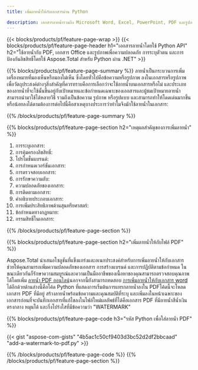 ```yaml
---
title: เพิ่มลายน้ำให้กับเอกสารผ่าน Python

description: เอกสารลายน้ำรวมถึง Microsoft Word, Excel, PowerPoint, PDF และรูปภาพผ่านแอปพลิเคชัน Python ของคุณเพิ่มลายน้ำข้อความหรือรูปภาพฟรีออนไลน์ผ่านแอพ
---
```


{{< blocks/products/pf/feature-page-wrap >}}
{{< blocks/products/pf/feature-page-header h1="เอกสารลายน้ำโดยใช้ Python API" h2="ใช้ลายน้ำกับ PDF, เอกสาร Office และรูปภาพเพื่อความปลอดภัย การระบุตัวตน และการป้องกันลิขสิทธิ์โดยใช้ Aspose.Total สำหรับ Python ผ่าน .NET" >}}

{{% blocks/products/pf/feature-page-summary %}}
ลายน้ำเป็นกระบวนการเพิ่มเครื่องหมายที่มองเห็นหรือมองไม่เห็น ซึ่งโดยทั่วไปคือข้อความหรือรูปภาพ ลงในเอกสารหรือรูปภาพเพื่อวัตถุประสงค์ต่างๆสิ่งสำคัญที่ควรทราบคือการเลือกว่าจะใช้ลายน้ำบนเอกสารหรือไม่ และประเภทของลายน้ำที่จะใช้นั้นขึ้นอยู่กับเป้าหมายและข้อกำหนดเฉพาะของเอกสารและผู้ชมเป้าหมายลายน้ำสามารถนำมาใช้ได้หลายวิธี รวมถึงเป็นข้อความ รูปภาพ หรือรูปแบบ และสามารถทำให้โดดเด่นมากขึ้นหรือน้อยลงได้ตามต้องการต่อไปนี้คือสาเหตุบางประการว่าทำไมจึงมักใช้ลายน้ำในเอกสาร:

{{% /blocks/products/pf/feature-page-summary  %}}

{{% blocks/products/pf/feature-page-section  h2="เหตุผลสำคัญของการเพิ่มลายน้ำ" %}}

1. การระบุเอกสาร:
1. การคุ้มครองลิขสิทธิ์:
1. โปรโมชั่นแบรนด์:
1. การกำหนดเวอร์ชันเอกสาร:
1. การตรวจสอบเอกสาร:
1. การรักษาความลับ:
1. ความปลอดภัยของเอกสาร:
1. การติดตามเอกสาร:
1. คำอธิบายประกอบเอกสาร:
1. การเพิ่มประสิทธิภาพด้านสุนทรียศาสตร์:
1. ข้อกำหนดทางกฎหมาย:
1. กรรมสิทธิ์ในเอกสาร:

{{% /blocks/products/pf/feature-page-section %}}

{{% blocks/products/pf/feature-page-section  h2="เพิ่มลายน้ำให้กับไฟล์ PDF" %}}

Aspose.Total นำเสนอโซลูชันที่แข็งแกร่งและอเนกประสงค์สำหรับการเพิ่มลายน้ำให้กับเอกสาร ช่วยให้คุณสามารถเพิ่มความปลอดภัยของเอกสาร การสร้างแบรนด์ และการปฏิบัติตามข้อกำหนด ในขณะเดียวกันก็รักษาความสมบูรณ์และความเป็นมืออาชีพของเนื้อหาของคุณสามารถตรวจสอบคุณภาพได้โดยเพิ่ม [ลายน้ำ PDF ออนไลน์](https://products.aspose.com/total/python-net/watermark/pdf/)นอกจากนี้ยังสามารถทดสอบ [การเพิ่มลายน้ำให้กับเอกสาร word](https://products.aspose.com/total/python-net/watermark/word/) ได้อีกด้วยด้านล่างนี้คือโค้ด Python ที่แสดงการเริ่มต้นการแทรกลายน้ำลงใน PDFโค้ดนี้จะโหลดเอกสาร PDF ที่มีอยู่ สร้างลายน้ำพร้อมข้อความและคุณสมบัติที่ระบุ และเพิ่มลงในหน้าเฉพาะของเอกสารก่อนที่จะบันทึกเอกสารที่แก้ไขลงในไฟล์ใหม่ผลลัพธ์ที่ได้คือเอกสาร PDF ที่มีลายน้ำสีน้ำเงินตรงกลาง หมุนได้ และกึ่งโปร่งใสที่มีข้อความว่า "WATERMARK"

{{% blocks/products/pf/feature-page-code h3="รหัส Python เพื่อใส่ลายน้ำ PDF" %}}

{{< gist "aspose-com-gists" "4b5ac1c50cf9403d3bc52d2df2bbcaad" "add-a-watermark-to-pdf.py" >}}

{{% /blocks/products/pf/feature-page-code  %}}
{{% /blocks/products/pf/feature-page-section %}}